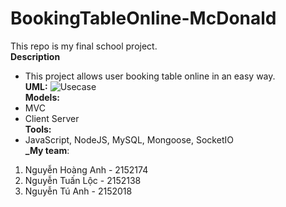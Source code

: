 # BookingTableOnline-McDonald
This repo is my final school project.  
**Description**
 - This project allows user booking table online in an easy way.  
 **UML:**
 ![Usecase](https://i.imgur.com/uX8OzvX.png)  
 **Models:**
 - MVC
 - Client Server  
 **Tools:**  
 - JavaScript, NodeJS, MySQL, Mongoose, SocketIO  
**_My team**:
1. Nguyễn Hoàng Anh - 2152174
2. Nguyễn Tuấn Lộc  - 2152138
3. Nguyễn Tú Anh    - 2152018
